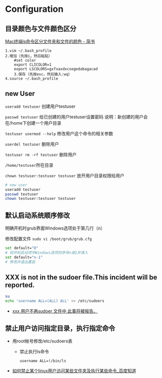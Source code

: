 # Configuration

## 目录颜色与文件颜色区分

[Mac终端ls命令区分文件夹和文件的颜色 - 简书](https://www.jianshu.com/p/488869d76447)
```
1.vim ~/.bash_profile
2.增加（先按i，然后粘贴）
    #set color
    export CLICOLOR=1
    export LSCOLORS=gxfxaxdxcxegedabagacad
    3.保存（先按esc，然后输入:wq）
4.source ~/.bash_profile
```

## new User

`useradd testuser`  创建用户testuser

`passwd testuser`  给已创建的用户testuser设置密码
说明：新创建的用户会在/home下创建一个用户目录

`testuser
usermod --help`  修改用户这个命令的相关参数

`userdel testuser`  删除用户

`testuser
rm -rf testuser`  删除用户

`/home/testuser`所在目录

`chown testuser:testuser testuser` 放开用户目录权限给用户

```bash
# new user
useradd testuser
passwd testuser
chown testuser:testuser testuser
```

## 默认启动系统顺序修改  

明确开机时grub界面Windows选项处于第几行（n）

修改配置文件 `sudo vi /boot/grub/grub.cfg`

```bash
set default="0"
# 将开机启动项中Windows选项的序号n减1并填入
set default="n-1"
# 修改并退出重启
```

## XXX is not in the sudoer file.This incident will be reported.

```bash
su
echo 'username ALL=(ALL) ALL' >> /etc/sudoers
```

- [xxx 用户不再sudoer 文件中 此事将被报告。](https://blog.csdn.net/u010278862/article/details/73240551?locationNum=8&fps=1)

## 禁止用户访问指定目录，执行指定命令

- 用root帐号修改/etc/sudoers表

  - 禁止执行ls命令

    `username ALL=!/bin/ls`

- [如何禁止某个linux用户访问某些文件夹及执行某些命令_百度知道](https://zhidao.baidu.com/question/176813836593321564.html)